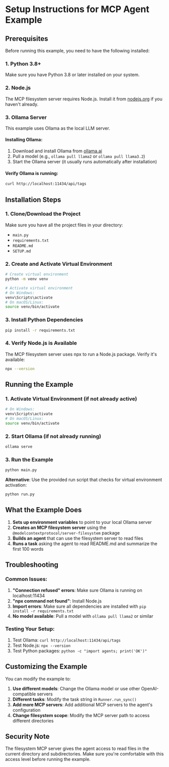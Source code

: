 # Setup Instructions for MCP Agent Example

## Prerequisites

Before running this example, you need to have the following installed:

### 1. Python 3.8+
Make sure you have Python 3.8 or later installed on your system.

### 2. Node.js
The MCP filesystem server requires Node.js. Install it from [nodejs.org](https://nodejs.org/) if you haven't already.

### 3. Ollama Server
This example uses Ollama as the local LLM server. 

#### Installing Ollama:
1. Download and install Ollama from [ollama.ai](https://ollama.ai/)
2. Pull a model (e.g., `ollama pull llama2` or `ollama pull llama3.2`)
3. Start the Ollama server (it usually runs automatically after installation)

#### Verify Ollama is running:
```bash
curl http://localhost:11434/api/tags
```

## Installation Steps

### 1. Clone/Download the Project
Make sure you have all the project files in your directory:
- `main.py`
- `requirements.txt`
- `README.md`
- `SETUP.md`

### 2. Create and Activate Virtual Environment
```bash
# Create virtual environment
python -m venv venv

# Activate virtual environment
# On Windows:
venv\Scripts\activate
# On macOS/Linux:
source venv/bin/activate
```

### 3. Install Python Dependencies
```bash
pip install -r requirements.txt
```

### 4. Verify Node.js is Available
The MCP filesystem server uses npx to run a Node.js package. Verify it's available:
```bash
npx --version
```

## Running the Example

### 1. Activate Virtual Environment (if not already active)
```bash
# On Windows:
venv\Scripts\activate
# On macOS/Linux:
source venv/bin/activate
```

### 2. Start Ollama (if not already running)
```bash
ollama serve
```

### 3. Run the Example
```bash
python main.py
```

**Alternative**: Use the provided run script that checks for virtual environment activation:
```bash
python run.py
```

## What the Example Does

1. **Sets up environment variables** to point to your local Ollama server
2. **Creates an MCP filesystem server** using the `@modelcontextprotocol/server-filesystem` package
3. **Builds an agent** that can use the filesystem server to read files
4. **Runs a task** asking the agent to read README.md and summarize the first 100 words

## Troubleshooting

### Common Issues:

1. **"Connection refused" errors**: Make sure Ollama is running on localhost:11434
2. **"npx command not found"**: Install Node.js
3. **Import errors**: Make sure all dependencies are installed with `pip install -r requirements.txt`
4. **No model available**: Pull a model with `ollama pull llama2` or similar

### Testing Your Setup:

1. Test Ollama: `curl http://localhost:11434/api/tags`
2. Test Node.js: `npx --version`
3. Test Python packages: `python -c "import agents; print('OK')"`

## Customizing the Example

You can modify the example to:

1. **Use different models**: Change the Ollama model or use other OpenAI-compatible servers
2. **Different tasks**: Modify the task string in `Runner.run_sync()`
3. **Add more MCP servers**: Add additional MCP servers to the agent's configuration
4. **Change filesystem scope**: Modify the MCP server path to access different directories

## Security Note

The filesystem MCP server gives the agent access to read files in the current directory and subdirectories. Make sure you're comfortable with this access level before running the example. 